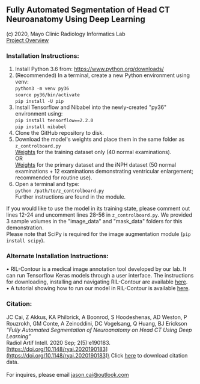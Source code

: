 ## Fully Automated Segmentation of Head CT Neuroanatomy Using Deep Learning

(c) 2020, Mayo Clinic Radiology Informatics Lab\
[Project Overview](https://jasonccai.github.io/HeadCTSegmentation)

### Installation Instructions:
1. Install Python 3.6 from:
https://www.python.org/downloads/
2. (Recommended) In a terminal, create a new Python environment using venv:\
`python3 -m venv py36`\
`source py36/bin/activate`\
`pip install -U pip`
3. Install Tensorflow and Nibabel into the newly-created "py36" environment using:\
`pip install tensorflow==2.2.0`\
`pip install nibabel`
4. Clone the GitHub repository to disk.
5. Download the model's weights and place them in the same folder as `z_controlboard.py`\
[Weights](https://drive.google.com/file/d/1h-mS_JywoBotS_qT88ob0qfzYfEqu0vS/view?usp=sharing) for the training dataset only (40 normal examinations).\
OR\
[Weights](https://drive.google.com/file/d/1fSe7oDaE8NYh5GLUN6h-Yo-ZlrJHXeuZ/view?usp=sharing) for the primary dataset and the iNPH dataset (50 normal examinations + 12 examinations demonstrating ventricular enlargement; recommended for routine use).
5. Open a terminal and type:\
`python /path/to/z_controlboard.py`\
Further instructions are found in the module.

If you would like to use the model in its training state, please comment out lines 12-24 and uncomment lines 28-56 in `z_controlboard.py`. We provided 3 sample volumes in the "image_data" and "mask_data" folders for this demonstration.\
Please note that SciPy is required for the image augmentation module (`pip install scipy`).

### Alternate Installation Instructions:
• RIL-Contour is a medical image annotation tool developed by our lab. It can run Tensorflow Keras models through a user interface. The instructions for downloading, installing and navigating RIL-Contour are available [here](https://www.youtube.com/playlist?list=PLDlybKi3CLGibnrPIlzWInqBEgtPw1ie9). \
• A tutorial showing how to run our model in RIL-Contour is available [here](https://github.com/jasonccai/CTBrainSegmentation/blob/master/webimages/RCDemoImages/RCDemo.md).

### Citation:
JC Cai, Z Akkus, KA Philbrick, A Boonrod, S Hoodeshenas, AD Weston, P Rouzrokh, GM Conte, A Zeinoddini, DC Vogelsang, Q Huang, BJ Erickson\
*“Fully Automated Segmentation of Neuroanatomy on Head CT Using Deep Learning”*\
Radiol Artif Intell. 2020 Sep; 2(5):e190183. [https://doi.org/10.1148/ryai.2020190183](https://doi.org/10.1148/ryai.2020190183)\
Click [here](https://pubs.rsna.org/action/showCitFormats?doi=10.1148%2Fryai.2020190183) to download citation data.\
\
For inquires, please email jason.cai@outlook.com
